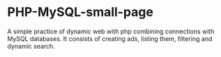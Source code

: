 # PHP-MySQL-small-page
A simple practice of dynamic web with php combining connections with MySQL databases. It consists of creating ads, listing them, filtering and dynamic search.
